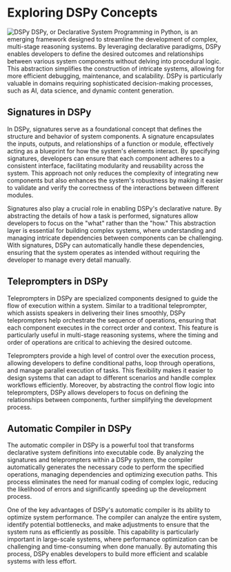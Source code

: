 # Exploring DSPy Concepts

![DSPy](../media/12-dspy.png) DSPy, or Declarative System Programming in Python, is an emerging framework designed to streamline the development of complex, multi-stage reasoning systems. By leveraging declarative paradigms, DSPy enables developers to define the desired outcomes and relationships between various system components without delving into procedural logic. This abstraction simplifies the construction of intricate systems, allowing for more efficient debugging, maintenance, and scalability. DSPy is particularly valuable in domains requiring sophisticated decision-making processes, such as AI, data science, and dynamic content generation.

## Signatures in DSPy
In DSPy, signatures serve as a foundational concept that defines the structure and behavior of system components. A signature encapsulates the inputs, outputs, and relationships of a function or module, effectively acting as a blueprint for how the system's elements interact. By specifying signatures, developers can ensure that each component adheres to a consistent interface, facilitating modularity and reusability across the system. This approach not only reduces the complexity of integrating new components but also enhances the system's robustness by making it easier to validate and verify the correctness of the interactions between different modules.

Signatures also play a crucial role in enabling DSPy's declarative nature. By abstracting the details of how a task is performed, signatures allow developers to focus on the "what" rather than the "how." This abstraction layer is essential for building complex systems, where understanding and managing intricate dependencies between components can be challenging. With signatures, DSPy can automatically handle these dependencies, ensuring that the system operates as intended without requiring the developer to manage every detail manually.

## Teleprompters in DSPy
Teleprompters in DSPy are specialized components designed to guide the flow of execution within a system. Similar to a traditional teleprompter, which assists speakers in delivering their lines smoothly, DSPy teleprompters help orchestrate the sequence of operations, ensuring that each component executes in the correct order and context. This feature is particularly useful in multi-stage reasoning systems, where the timing and order of operations are critical to achieving the desired outcome.

Teleprompters provide a high level of control over the execution process, allowing developers to define conditional paths, loop through operations, and manage parallel execution of tasks. This flexibility makes it easier to design systems that can adapt to different scenarios and handle complex workflows efficiently. Moreover, by abstracting the control flow logic into teleprompters, DSPy allows developers to focus on defining the relationships between components, further simplifying the development process.

## Automatic Compiler in DSPy
The automatic compiler in DSPy is a powerful tool that transforms declarative system definitions into executable code. By analyzing the signatures and teleprompters within a DSPy system, the compiler automatically generates the necessary code to perform the specified operations, managing dependencies and optimizing execution paths. This process eliminates the need for manual coding of complex logic, reducing the likelihood of errors and significantly speeding up the development process.

One of the key advantages of DSPy's automatic compiler is its ability to optimize system performance. The compiler can analyze the entire system, identify potential bottlenecks, and make adjustments to ensure that the system runs as efficiently as possible. This capability is particularly important in large-scale systems, where performance optimization can be challenging and time-consuming when done manually. By automating this process, DSPy enables developers to build more efficient and scalable systems with less effort.